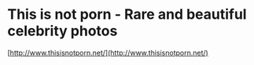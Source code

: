 <!--
id: 3283621715
link: http://tumblr.atmos.org/post/3283621715/this-is-not-porn-rare-and-beautiful-celebrity-photos
slug: this-is-not-porn-rare-and-beautiful-celebrity-photos
date: Sun Feb 13 2011 17:39:09 GMT-0800 (PST)
publish: 2011-02-013
tags: 
title: This is not porn - Rare and beautiful celebrity photos
-->


This is not porn - Rare and beautiful celebrity photos
======================================================

[http://www.thisisnotporn.net/](http://www.thisisnotporn.net/)

